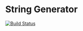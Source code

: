# String Generator

[![Build Status](https://travis-ci.org/card1004/PHP_PSR.svg?branch=master)](https://travis-ci.org/card1004/PHP_PSR)